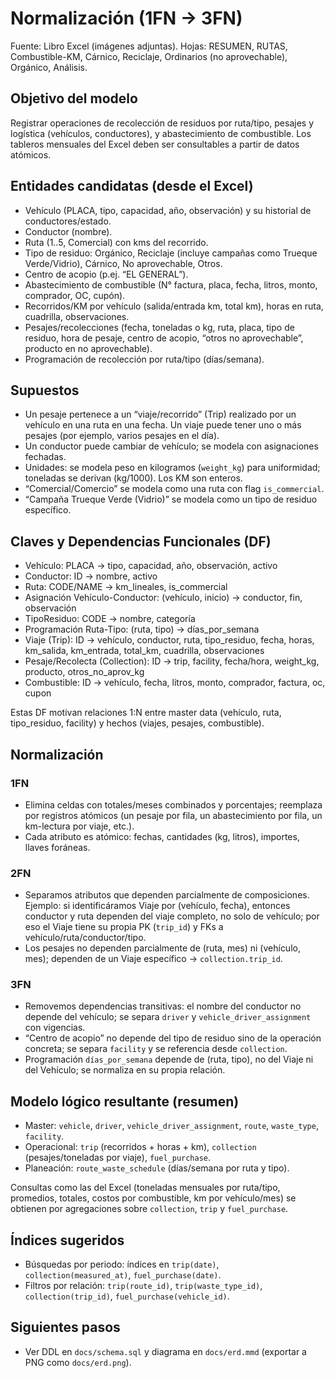 # Normalización (1FN → 3FN)

Fuente: Libro Excel (imágenes adjuntas). Hojas: RESUMEN, RUTAS, Combustible-KM, Cárnico, Reciclaje, Ordinarios (no aprovechable), Orgánico, Análisis.

## Objetivo del modelo
Registrar operaciones de recolección de residuos por ruta/tipo, pesajes y logística (vehículos, conductores), y abastecimiento de combustible. Los tableros mensuales del Excel deben ser consultables a partir de datos atómicos.

## Entidades candidatas (desde el Excel)
- Vehículo (PLACA, tipo, capacidad, año, observación) y su historial de conductores/estado.
- Conductor (nombre).
- Ruta (1..5, Comercial) con kms del recorrido.
- Tipo de residuo: Orgánico, Reciclaje (incluye campañas como Trueque Verde/Vidrio), Cárnico, No aprovechable, Otros.
- Centro de acopio (p.ej. “EL GENERAL”).
- Abastecimiento de combustible (N° factura, placa, fecha, litros, monto, comprador, OC, cupón).
- Recorridos/KM por vehículo (salida/entrada km, total km), horas en ruta, cuadrilla, observaciones.
- Pesajes/recolecciones (fecha, toneladas o kg, ruta, placa, tipo de residuo, hora de pesaje, centro de acopio, “otros no aprovechable”, producto en no aprovechable).
- Programación de recolección por ruta/tipo (días/semana).

## Supuestos
- Un pesaje pertenece a un “viaje/recorrido” (Trip) realizado por un vehículo en una ruta en una fecha. Un viaje puede tener uno o más pesajes (por ejemplo, varios pesajes en el día).
- Un conductor puede cambiar de vehículo; se modela con asignaciones fechadas.
- Unidades: se modela peso en kilogramos (`weight_kg`) para uniformidad; toneladas se derivan (kg/1000). Los KM son enteros.
- “Comercial/Comercio” se modela como una ruta con flag `is_commercial`.
- “Campaña Trueque Verde (Vidrio)” se modela como un tipo de residuo específico.

## Claves y Dependencias Funcionales (DF)
- Vehículo: PLACA → tipo, capacidad, año, observación, activo
- Conductor: ID → nombre, activo
- Ruta: CODE/NAME → km_lineales, is_commercial
- Asignación Vehículo-Conductor: (vehículo, inicio) → conductor, fin, observación
- TipoResiduo: CODE → nombre, categoría
- Programación Ruta-Tipo: (ruta, tipo) → días_por_semana
- Viaje (Trip): ID → vehículo, conductor, ruta, tipo_residuo, fecha, horas, km_salida, km_entrada, total_km, cuadrilla, observaciones
- Pesaje/Recolecta (Collection): ID → trip, facility, fecha/hora, weight_kg, producto, otros_no_aprov_kg
- Combustible: ID → vehículo, fecha, litros, monto, comprador, factura, oc, cupon

Estas DF motivan relaciones 1:N entre master data (vehículo, ruta, tipo_residuo, facility) y hechos (viajes, pesajes, combustible).

## Normalización
### 1FN
- Elimina celdas con totales/meses combinados y porcentajes; reemplaza por registros atómicos (un pesaje por fila, un abastecimiento por fila, un km-lectura por viaje, etc.).
- Cada atributo es atómico: fechas, cantidades (kg, litros), importes, llaves foráneas.

### 2FN
- Separamos atributos que dependen parcialmente de composiciones. Ejemplo: si identificáramos Viaje por (vehículo, fecha), entonces conductor y ruta dependen del viaje completo, no solo de vehículo; por eso el Viaje tiene su propia PK (`trip_id`) y FKs a vehículo/ruta/conductor/tipo.
- Los pesajes no dependen parcialmente de (ruta, mes) ni (vehículo, mes); dependen de un Viaje específico → `collection.trip_id`.

### 3FN
- Removemos dependencias transitivas: el nombre del conductor no depende del vehículo; se separa `driver` y `vehicle_driver_assignment` con vigencias.
- “Centro de acopio” no depende del tipo de residuo sino de la operación concreta; se separa `facility` y se referencia desde `collection`.
- Programación `días_por_semana` depende de (ruta, tipo), no del Viaje ni del Vehículo; se normaliza en su propia relación.

## Modelo lógico resultante (resumen)
- Master: `vehicle`, `driver`, `vehicle_driver_assignment`, `route`, `waste_type`, `facility`.
- Operacional: `trip` (recorridos + horas + km), `collection` (pesajes/toneladas por viaje), `fuel_purchase`.
- Planeación: `route_waste_schedule` (días/semana por ruta y tipo).

Consultas como las del Excel (toneladas mensuales por ruta/tipo, promedios, totales, costos por combustible, km por vehículo/mes) se obtienen por agregaciones sobre `collection`, `trip` y `fuel_purchase`.

## Índices sugeridos
- Búsquedas por periodo: índices en `trip(date)`, `collection(measured_at)`, `fuel_purchase(date)`.
- Filtros por relación: `trip(route_id)`, `trip(waste_type_id)`, `collection(trip_id)`, `fuel_purchase(vehicle_id)`.

## Siguientes pasos
- Ver DDL en `docs/schema.sql` y diagrama en `docs/erd.mmd` (exportar a PNG como `docs/erd.png`).
